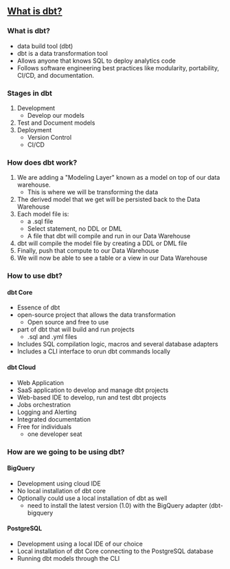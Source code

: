 ## [What is dbt?](https://www.youtube.com/watch?v=4eCouvVOJUw&list=PL3MmuxUbc_hJed7dXYoJw8DoCuVHhGEQb&index=35)

### What is dbt?
- data build tool (dbt)
- dbt is a data transformation tool
- Allows anyone that knows SQL to deploy analytics code
- Follows software engineering best practices like modularity, portability, CI/CD, and documentation.

### Stages in dbt
1. Development
	- Develop our models
2. Test and Document models
3. Deployment
	- Version Control
	- CI/CD

### How does dbt work?

1. We are adding a "Modeling Layer" known as a model on top of our data warehouse. 
	- This is where we will be transforming the data
2. The derived model that we get will be persisted back to the Data Warehouse
3. Each model file is:
	- a .sql file
	- Select statement, no DDL or DML
	- A file that dbt will compile and run in our Data Warehouse
4. dbt will compile the model file by creating a DDL or DML file 
5. Finally, push that compute to our Data Warehouse
6. We will now be able to see a table or a view in our Data Warehouse

### How to use dbt?

#### dbt Core
- Essence of dbt
- open-source project that allows the data transformation
	- Open source and free to use
- part of dbt that will build and run projects 
	- .sql and .yml files
- Includes SQL compilation logic, macros and several database adapters
- Includes a CLI interface to orun dbt commands locally

#### dbt Cloud
- Web Application
- SaaS application to develop and manage dbt projects
- Web-based IDE to develop, run and test dbt projects
- Jobs orchestration
- Logging and Alerting
- Integrated documentation
- Free for individuals
	- one developer seat

### How are we going to be using dbt?

#### BigQuery
- Development using cloud IDE
- No local installation of dbt core
- Optionally could use a local installation of dbt as well
	- need to install the latest version (1.0) with the BigQuery adapter (dbt-bigquery

#### PostgreSQL
- Development using a local IDE of our choice
- Local installation of dbt Core connecting to the PostgreSQL database 
- Running dbt models through the CLI 